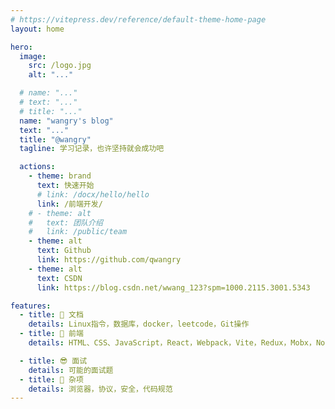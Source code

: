 ```yaml
---
# https://vitepress.dev/reference/default-theme-home-page
layout: home

hero:
  image:
    src: /logo.jpg
    alt: "..."

  # name: "..."
  # text: "..."
  # title: "..."
  name: "wangry's blog"
  text: "..."
  title: "@wangry"
  tagline: 学习记录，也许坚持就会成功吧

  actions:
    - theme: brand
      text: 快速开始
      # link: /docx/hello/hello
      link: /前端开发/
    # - theme: alt
    #   text: 团队介绍
    #   link: /public/team
    - theme: alt
      text: Github
      link: https://github.com/qwangry
    - theme: alt
      text: CSDN
      link: https://blog.csdn.net/wwang_123?spm=1000.2115.3001.5343

features:
  - title: 👋 文档
    details: Linux指令，数据库，docker，leetcode，Git操作
  - title: 🌱 前端
    details: HTML、CSS、JavaScript，React，Webpack，Vite，Redux，Mobx，NodeJS

  - title: 😎 面试
    details: 可能的面试题
  - title: 🙌 杂项
    details: 浏览器，协议，安全，代码规范
---
```

